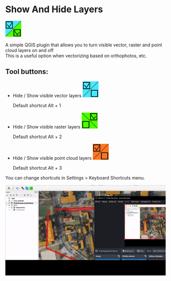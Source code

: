 # Show And Hide Layers    

<img src="./icons/icon.png" width="50" >

A simple QGIS plugin that allows you to turn visible vector, raster and point cloud layers on and off
<br>This is a useful option when vectorizing based on orthophotos, etc.




## **Tool buttons:**
* Hide / Show visible vector layers         <img src="./icons/vector.png" width="50"  style="background:25px white">
    <p> Default shortcut Alt + 1

* Hide / Show visible raster layers    <img src="./icons/raster.png" width="50" style="background:25px white">
    <p> Default shortcut Alt + 2

* Hide / Show visible point cloud layers    <img src="./icons/point_cloud.png" width="50" style="background:25px white">
    <p> Default shortcut Alt + 3
You can change shortcuts in Settings > Keyboard Shortcuts menu.

 <img src="video.gif">
